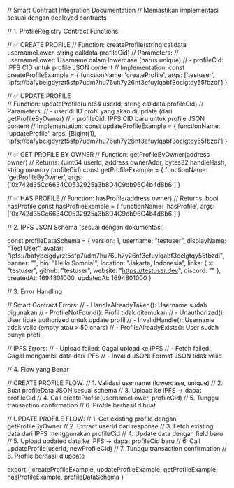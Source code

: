 // Smart Contract Integration Documentation
// Memastikan implementasi sesuai dengan deployed contracts

// 1. ProfileRegistry Contract Functions

// ✅ CREATE PROFILE
// Function: createProfile(string calldata usernameLower, string calldata profileCid)
// Parameters:
//   - usernameLower: Username dalam lowercase (harus unique)
//   - profileCid: IPFS CID untuk profile JSON content
// Implementation:
const createProfileExample = {
  functionName: 'createProfile',
  args: ['testuser', 'ipfs://bafybeigdyrzt5sfp7udm7hu76uh7y26nf3efuylqabf3oclgtqy55fbzdi']
}

// ✅ UPDATE PROFILE  
// Function: updateProfile(uint64 userId, string calldata profileCid)
// Parameters:
//   - userId: ID profil yang akan diupdate (dari getProfileByOwner)
//   - profileCid: IPFS CID baru untuk profile JSON content
// Implementation:
const updateProfileExample = {
  functionName: 'updateProfile', 
  args: [BigInt(1), 'ipfs://bafybeigdyrzt5sfp7udm7hu76uh7y26nf3efuylqabf3oclgtqy55fbzdi']
}

// ✅ GET PROFILE BY OWNER
// Function: getProfileByOwner(address owner)
// Returns: (uint64 userId, address ownerAddr, bytes32 handleHash, string memory profileCid)
const getProfileExample = {
  functionName: 'getProfileByOwner',
  args: ['0x742d35Cc6634C0532925a3b8D4C9db96C4b4d8b6']
}

// ✅ HAS PROFILE
// Function: hasProfile(address owner)
// Returns: bool hasProfile
const hasProfileExample = {
  functionName: 'hasProfile',
  args: ['0x742d35Cc6634C0532925a3b8D4C9db96C4b4d8b6']
}

// 2. IPFS JSON Schema (sesuai dengan dokumentasi)

const profileDataSchema = {
  version: 1,
  username: "testuser",
  displayName: "Test User",
  avatar: "ipfs://bafybeigdyrzt5sfp7udm7hu76uh7y26nf3efuylqabf3oclgtqy55fbzdi",
  banner: "",
  bio: "Hello Somnia!",
  location: "Jakarta, Indonesia", 
  links: {
    x: "testuser",
    github: "testuser",
    website: "https://testuser.dev",
    discord: ""
  },
  createdAt: 1694801000,
  updatedAt: 1694801000
}

// 3. Error Handling

// Smart Contract Errors:
// - HandleAlreadyTaken(): Username sudah digunakan
// - ProfileNotFound(): Profil tidak ditemukan
// - Unauthorized(): User tidak authorized untuk update profil
// - InvalidHandle(): Username tidak valid (empty atau > 50 chars)
// - ProfileAlreadyExists(): User sudah punya profil

// IPFS Errors:
// - Upload failed: Gagal upload ke IPFS
// - Fetch failed: Gagal mengambil data dari IPFS
// - Invalid JSON: Format JSON tidak valid

// 4. Flow yang Benar

// CREATE PROFILE FLOW:
// 1. Validasi username (lowercase, unique)
// 2. Buat profileData JSON sesuai schema
// 3. Upload ke IPFS → dapat profileCid
// 4. Call createProfile(usernameLower, profileCid)
// 5. Tunggu transaction confirmation
// 6. Profile berhasil dibuat

// UPDATE PROFILE FLOW:
// 1. Get existing profile dengan getProfileByOwner
// 2. Extract userId dari response
// 3. Fetch existing data dari IPFS menggunakan profileCid
// 4. Update data dengan field baru
// 5. Upload updated data ke IPFS → dapat profileCid baru
// 6. Call updateProfile(userId, newProfileCid)
// 7. Tunggu transaction confirmation
// 8. Profile berhasil diupdate

export { 
  createProfileExample, 
  updateProfileExample, 
  getProfileExample, 
  hasProfileExample,
  profileDataSchema 
}
